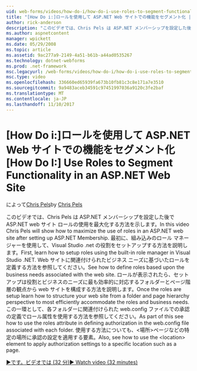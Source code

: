 ```yaml
---
uid: web-forms/videos/how-do-i/how-do-i-use-roles-to-segment-functionality-in-an-aspnet-web-site
title: "[How Do i:]ロールを使用して ASP.NET Web サイトでの機能をセグメント化 |Microsoft ドキュメント"
author: rick-anderson
description: "このビデオでは、Chris Pels は ASP.NET メンバーシップを設定した後で ASP.NET web サイト ロールの使用を最大化する方法を示します。 まず、ロールをセットアップする方法を学習してください."
ms.author: aspnetcontent
manager: wpickett
ms.date: 05/29/2008
ms.topic: article
ms.assetid: 9ac277a9-2149-4a51-b61b-a44ad0535267
ms.technology: dotnet-webforms
ms.prod: .net-framework
msc.legacyurl: /web-forms/videos/how-do-i/how-do-i-use-roles-to-segment-functionality-in-an-aspnet-web-site
msc.type: video
ms.openlocfilehash: 336660ed65939fa673b10fb81c3c8e171a7e3510
ms.sourcegitcommit: 9a9483aceb34591c97451997036a9120c3fe2baf
ms.translationtype: MT
ms.contentlocale: ja-JP
ms.lasthandoff: 11/10/2017
---
```

<a name="how-do-i-use-roles-to-segment-functionality-in-an-aspnet-web-site"></a><span data-ttu-id="f326b-104">[How Do i:]ロールを使用して ASP.NET Web サイトでの機能をセグメント化</span><span class="sxs-lookup"><span data-stu-id="f326b-104">[How Do I:] Use Roles to Segment Functionality in an ASP.NET Web Site</span></span>
====================
<span data-ttu-id="f326b-105">によって[Chris Pels](https://twitter.com/chrispels)</span><span class="sxs-lookup"><span data-stu-id="f326b-105">by [Chris Pels](https://twitter.com/chrispels)</span></span>

<span data-ttu-id="f326b-106">このビデオでは、Chris Pels は ASP.NET メンバーシップを設定した後で ASP.NET web サイト ロールの使用を最大化する方法を示します。</span><span class="sxs-lookup"><span data-stu-id="f326b-106">In this video Chris Pels will show how to maximize the use of roles in an ASP.NET web site after setting up ASP.NET Membership.</span></span> <span data-ttu-id="f326b-107">最初に、組み込みのロール マネージャーを使用して、Visual Studio .net の役割をセットアップする方法を説明します。</span><span class="sxs-lookup"><span data-stu-id="f326b-107">First, learn how to setup roles using the built-in role manager in Visual Studio .NET.</span></span> <span data-ttu-id="f326b-108">Web サイトに関連付けられたビジネス ニーズに基づいたロールを定義する方法を参照してください。</span><span class="sxs-lookup"><span data-stu-id="f326b-108">See how to define roles based upon the business needs associated with the web site.</span></span> <span data-ttu-id="f326b-109">ロールが表示されたら、セットアップは役割とビジネスのニーズに最も効率的に対応するフォルダーとページ階層の観点から web サイトを構成する方法を説明します。</span><span class="sxs-lookup"><span data-stu-id="f326b-109">Once the roles are setup learn how to structure your web site from a folder and page hierarchy perspective to most efficiently accommodate the roles and business needs.</span></span> <span data-ttu-id="f326b-110">この一環として、各フォルダーに関連付けられた web.config ファイルでの承認の定義でロール属性を使用する方法を参照してください。</span><span class="sxs-lookup"><span data-stu-id="f326b-110">As part of this see how to use the roles attribute in defining authorization in the web.config file associated with each folder.</span></span> <span data-ttu-id="f326b-111">使用する方法についても、&lt;場所&gt;ページなどの特定の場所に承認の設定を適用する要素。</span><span class="sxs-lookup"><span data-stu-id="f326b-111">Also, see how to use the &lt;location&gt; element to apply authorization settings to a specific location such as a page.</span></span>

[<span data-ttu-id="f326b-112">&#9654;です。ビデオでは (32 分)</span><span class="sxs-lookup"><span data-stu-id="f326b-112">&#9654; Watch video (32 minutes)</span></span>](https://channel9.msdn.com/Blogs/ASP-NET-Site-Videos/how-do-i-use-roles-to-segment-functionality-in-an-aspnet-web-site)
